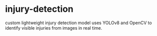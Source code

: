 # injury-detection
custom lightweight injury detection model uses YOLOv8 and OpenCV to identify visible injuries from images in real time.
